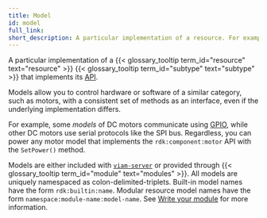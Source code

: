 ```yaml
---
title: Model
id: model
full_link:
short_description: A particular implementation of a resource. For example, UR5e is a model of the arm component subtype.
---
```


A particular implementation of a {{< glossary_tooltip term_id="resource" text="resource" >}} {{< glossary_tooltip term_id="subtype" text="subtype" >}} that implements its [API](/dev/reference/apis/).

Models allow you to control hardware or software of a similar category, such as motors, with a consistent set of methods as an interface, even if the underlying implementation differs.

For example, some _models_ of DC motors communicate using [GPIO](/operate/reference/components/board/), while other DC motors use serial protocols like the SPI bus.
Regardless, you can power any motor model that implements the `rdk:component:motor` API with the `SetPower()` method.

Models are either included with [`viam-server`](/architecture/viam-server/) or provided through {{< glossary_tooltip term_id="module" text="modules" >}}.
All models are uniquely namespaced as colon-delimited-triplets.
Built-in model names have the form `rdk:builtin:name`.
Modular resource model names have the form `namespace:module-name:model-name`.
See [Write your module](/operate/get-started/other-hardware/#write-your-module) for more information.
